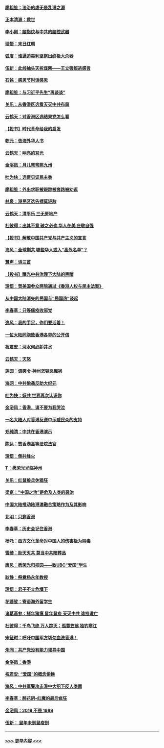 #### [廖祖笙：法治的虚无是乱港之源](../pages/nsc993/n11690605.md?t=11300944) 
#### [正本清源：救世](../pages/nsc993/n11689134.md?t=11300944) 
#### [李小刚：脑指纹与中共的脑控武器](../pages/nsc993/n11688900.md?t=11300944) 
#### [理悟：末日红朝](../pages/nsc993/n11688829.md?t=11300944) 
#### [弧度：谁逼迫美利坚祭出终极大杀器](../pages/nsc993/n11688735.md?t=11300944) 
#### [伍新：此线抽头天拆谍网——王立强叛逃感言](../pages/nsc993/n11687981.md?t=11300944) 
#### [石铭：感恩节时话感恩](../pages/nsc993/n11687568.md?t=11300944) 
#### [廖祖笙：与习近平先生“再谈谈”](../pages/nsc993/n11687005.md?t=11300944) 
#### [关乐：从香港区选看天灭中共布局](../pages/nsc993/n11686647.md?t=11300944) 
#### [云鹤天：对香港区选结果党怎么看](../pages/nsc993/n11686216.md?t=11300944) 
#### [【投书】时代革命给我的启发](../pages/nsc993/n11684287.md?t=11300944) 
#### [乾元：告海外华人书](../pages/nsc993/n11684044.md?t=11300944) 
#### [云鹤天：响亮的耳光](../pages/nsc993/n11684254.md?t=11300944) 
#### [金浴凤：月儿弯弯照九州](../pages/nsc993/n11684231.md?t=11300944) 
#### [吐为快：选票见证民主香](../pages/nsc993/n11684206.md?t=11300944) 
#### [廖祖笙：外出求职被跟踪被套路被劝返](../pages/nsc993/n11683874.md?t=11300944) 
#### [林泉：港民区选告捷莫轻敌](../pages/nsc993/n11683930.md?t=11300944) 
#### [云鹤天：清平乐 三无房地产](../pages/nsc993/n11681521.md?t=11300944) 
#### [杜彼得：出其不意 破之必也 华人在美 庄敬自强](../pages/nsc993/n11679554.md?t=11300944) 
#### [【投书】解散中国共产党与共产主义的宣言](../pages/nsc993/n11679177.md?t=11300944) 
#### [海风：全球剿共 哪些华人或入“高危名单”？](../pages/nsc993/n11678617.md?t=11300944) 
#### [慧声：诗三首](../pages/nsc993/n11678848.md?t=11300944) 
#### [【投书】曝光中共治理下大陆的黑暗](../pages/nsc993/n11678674.md?t=11300944) 
#### [理悟：贺美国参众两院通过《香港人权与民主法案》](../pages/nsc993/n11678104.md?t=11300944) 
#### [从中国大陆消失的民国与“民国热”谈起](../pages/nsc993/n11678075.md?t=11300944) 
#### [李春草：只等瘟疫收邪党](../pages/nsc993/n11677308.md?t=11300944) 
#### [逸风：我的手足，你们要活着！](../pages/nsc993/n11676352.md?t=11300944) 
#### [一位大陆同胞致香港各界的公开信](../pages/nsc993/n11675761.md?t=11300944) 
#### [祝君安：河水何必妒井水](../pages/nsc993/n11675746.md?t=11300944) 
#### [云鹤天：天怒](../pages/nsc993/n11675718.md?t=11300944) 
#### [莲园：调笑令‧神州怎容恶魔祸](../pages/nsc993/n11675648.md?t=11300944) 
#### [海网：中共偷袭反助大纪元](../pages/nsc993/n11673515.md?t=11300944) 
#### [吐为快：妖共 世界再次认识你](../pages/nsc993/n11673506.md?t=11300944) 
#### [金浴凤：香港，请不要为我哭泣](../pages/nsc993/n11673248.md?t=11300944) 
#### [一名大陆人对香港反送中示威民众的支持](../pages/nsc993/n11672615.md?t=11300944) 
#### [郑纯清：中共在香港演示](../pages/nsc993/n11670539.md?t=11300944) 
#### [陈达：赞香港高等法院法官](../pages/nsc993/n11669542.md?t=11300944) 
#### [理悟：倒共烽火](../pages/nsc993/n11668844.md?t=11300944) 
#### [T：愿荣光光临神州](../pages/nsc993/n11668421.md?t=11300944) 
#### [关乐：红鼠狼兵休猖狂](../pages/nsc993/n11668378.md?t=11300944) 
#### [梁京：“中国之治”是危及人类的恶治](../pages/nsc993/n11668328.md?t=11300944) 
#### [中国大陆推动陆港澳融合策略作为及其影响](../pages/nsc993/n11668157.md?t=11300944) 
#### [北明：只剩香港](../pages/nsc993/n11668002.md?t=11300944) 
#### [李春草：历史会记住香港](../pages/nsc993/n11667927.md?t=11300944) 
#### [杨吒：西方文化革命对中国人的伤害极为阴毒](../pages/nsc993/n11664521.md?t=11300944) 
#### [雪绮：助天灭共 莫当中共陪葬品](../pages/nsc993/n11662650.md?t=11300944) 
#### [唐风：愿荣光归校园——致UBC“爱国”学生](../pages/nsc993/n11662194.md?t=11300944) 
#### [耿静：祭奠杨永年教授](../pages/nsc993/n11662514.md?t=11300944) 
#### [理悟：君子不立危墙下](../pages/nsc993/n11662172.md?t=11300944) 
#### [花婆娑：寄语海外留学生](../pages/nsc993/n11662121.md?t=11300944) 
#### [诸葛高参：猪年猪瘟 鼠年鼠疫 天灭中共 谁挡谁亡](../pages/nsc993/n11661980.md?t=11300944) 
#### [杜彼得：千鸟飞绝 万人踪灭；孤蓑笠翁 独钓寒江](../pages/nsc993/n11661170.md?t=11300944) 
#### [宋征时：呼吁中国军方切勿血洗香港！](../pages/nsc993/n11415318.md?t=11300944) 
#### [朱同：共产党没有能力领导中国](../pages/nsc993/n11660421.md?t=11300944) 
#### [金浴凤：香港](../pages/nsc993/n11660419.md?t=11300944) 
#### [祝君安: “爱国”的概念偷换](../pages/nsc993/n11659706.md?t=11300944) 
#### [海风：中共军警攻击港中大犯下反人类罪](../pages/nsc993/n11659632.md?t=11300944) 
#### [李春草：醉花阴•红魔的最后疯狂](../pages/nsc993/n11659287.md?t=11300944) 
#### [金浴凤：2019 不是 1989](../pages/nsc993/n11657663.md?t=11300944) 
#### [伍新： 鼠年未到鼠疫到](../pages/nsc993/n11655098.md?t=11300944) 

----
#### [ >>> 更早内容 <<< ](../indexes/nsc993-earlier.md)
